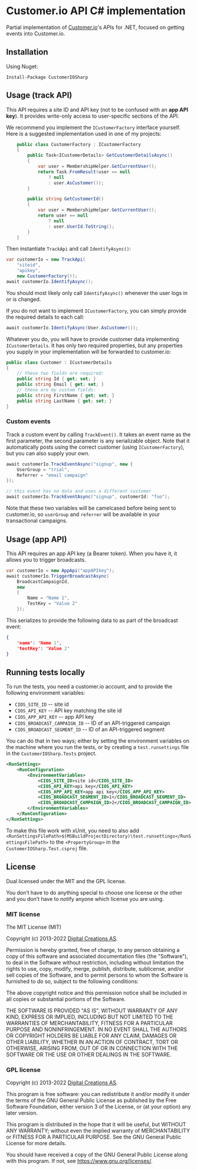 # Customer.io API C# implementation

Partial implementation of [Customer.io](https://www.customer.io)'s APIs for .NET, focused on getting events into Customer.io.

## Installation

Using Nuget:

    Install-Package CustomerIOSharp

## Usage (track API)

This API requires a site ID and API key (not to be confused with an **app API key**). It provides write-only access to user-specific sections of the API.

We recommend you implement the `ICustomerFactory` interface yourself. Here is a suggested implementation used in one of my projects:

```cs
    public class CustomerFactory : ICustomerFactory
    {
        public Task<ICustomerDetails> GetCustomerDetailsAsync()
        {
            var user = MembershipHelper.GetCurrentUser();
            return Task.FromResult(user == null 
                ? null 
                : user.AsCustomer());
        }

        public string GetCustomerId()
        {
            var user = MembershipHelper.GetCurrentUser();
            return user == null
                ? null
                : user.UserId.ToString();
        }
    }
```

Then instantiate `TrackApi` and call `IdentifyAsync()`:

```cs
var customerIo = new TrackApi(
    "siteid", 
    "apikey", 
    new CustomerFactory());
await customerIo.IdentifyAsync();
```

You should most likely only call `IdentifyAsync()` whenever the user logs in or is changed.

If you do not want to implement `ICustomerFactory`, you can simply provide the required details to each call:

```cs
await customerIo.IdentifyAsync(User.AsCustomer());
```

Whatever you do, you will have to provide customer data implementing `ICustomerDetails`. It has only two required properties, but any properties you supply in your implementation will be forwarded to customer.io:

```cs
public class Customer : ICustomerDetails 
{
    // these two fields are required:
    public string Id { get; set; }
    public string Email { get; set; }
    // these are my custom fields:
    public string FirstName { get; set; }
    public string LastName { get; set; }
}
```

### Custom events

Track a custom event by calling `TrackEvent()`. It takes an event name as the first parameter, the second parameter is any serializable object. Note that it automatically posts using the correct customer (using `ICustomerFactory`), but you can also supply your own.

```cs
await customerIo.TrackEventAsync("signup", new {
	UserGroup = "trial",
	Referrer = "email campaign"
});

// this event has no data and uses a different customer
await customerIo.TrackEventAsync("signup", customerId: "foo");
```

Note that these two variables will be camelcased before being sent to customer.io, so `userGroup` and `referrer` will be available in your transactional campaigns.

## Usage (app API)

This API requires an app API key (a Bearer token). When you have it, it allows you to trigger broadcasts.

```cs
var customerIo = new AppApi("appAPIkey");
await customerIo.TriggerBroadcastAsync(
    BroadcastCampaignId, 
    new
    {
        Name = "Name 1",
        TestKey = "Value 2"
    });
```

This serializes to provide the following data to as part of the broadcast event:

```json
{
    'name': 'Name 1',
    'testKey': 'Value 2'
}
```

## Running tests locally

To run the tests, you need a customer.io account, and to provide the following environment variables:

- `CIOS_SITE_ID` -- site id
- `CIOS_API_KEY` -- API key matching the site id
- `CIOS_APP_API_KEY` -- app API key
- `CIOS_BROADCAST_CAMPAIGN_ID` -- ID of an API-triggered campaign
- `CIOS_BROADCAST_SEGMENT_ID` -- ID of an API-triggered segment

You can do that in two ways; either by setting the environment variables on the machine where you run the tests, or by creating a `test.runsettings` file in the `CustomerIOSharp.Tests` project.

```xml
<RunSettings>
	<RunConfiguration>
		<EnvironmentVariables>
			<CIOS_SITE_ID>site id</CIOS_SITE_ID>
			<CIOS_API_KEY>api key</CIOS_API_KEY>
			<CIOS_APP_API_KEY>app api key</CIOS_APP_API_KEY>
			<CIOS_BROADCAST_SEGMENT_ID>1</CIOS_BROADCAST_SEGMENT_ID>
			<CIOS_BROADCAST_CAMPAIGN_ID>2</CIOS_BROADCAST_CAMPAIGN_ID>
		</EnvironmentVariables>
	</RunConfiguration>
</RunSettings>
```

To make this file work with xUnit, you need to also add `<RunSettingsFilePath>$(MSBuildProjectDirectory)\test.runsettings</RunSettingsFilePath>` to the `<PropertyGroup>` in the `CustomerIOSharp.Test.csproj` file.

## License

Dual licensed under the MIT and the GPL license.

You don’t have to do anything special to choose one license or the other and you don’t have to notify anyone which license you are using.

### MIT license

The MIT License (MIT)

Copyright (c) 2013-2022 [Digital Creations AS](https://www.digitalcreations.no).

Permission is hereby granted, free of charge, to any person obtaining a copy of this software and associated documentation files (the "Software"), to deal in the Software without restriction, including without limitation the rights to use, copy, modify, merge, publish, distribute, sublicense, and/or sell copies of the Software, and to permit persons to whom the Software is furnished to do so, subject to the following conditions:

The above copyright notice and this permission notice shall be included in all copies or substantial portions of the Software.

THE SOFTWARE IS PROVIDED "AS IS", WITHOUT WARRANTY OF ANY KIND, EXPRESS OR IMPLIED, INCLUDING BUT NOT LIMITED TO THE WARRANTIES OF MERCHANTABILITY, FITNESS FOR A PARTICULAR PURPOSE AND NONINFRINGEMENT. IN NO EVENT SHALL THE AUTHORS OR COPYRIGHT HOLDERS BE LIABLE FOR ANY CLAIM, DAMAGES OR OTHER LIABILITY, WHETHER IN AN ACTION OF CONTRACT, TORT OR OTHERWISE, ARISING FROM, OUT OF OR IN CONNECTION WITH THE SOFTWARE OR THE USE OR OTHER DEALINGS IN THE SOFTWARE.

### GPL license

Copyright (c) 2013-2022 [Digital Creations AS](https://www.digitalcreations.no).

This program is free software: you can redistribute it and/or modify it under the terms of the GNU General Public License as published by the Free Software Foundation, either version 3 of the License, or (at your option) any later version.

This program is distributed in the hope that it will be useful, but WITHOUT ANY WARRANTY; without even the implied warranty of MERCHANTABILITY or FITNESS FOR A PARTICULAR PURPOSE.  See the GNU General Public License for more details.

You should have received a copy of the GNU General Public License along with this program.  If not, see <https://www.gnu.org/licenses/>.
